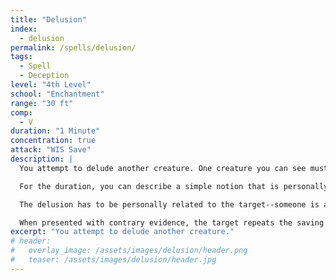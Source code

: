 ```yaml
---
title: "Delusion"
index:
  - delusion
permalink: /spells/delusion/
tags:
  - Spell
  - Deception
level: "4th Level"
school: "Enchantment"
range: "30 ft"
comp:
  - V
duration: "1 Minute"
concentration: true
attack: "WIS Save"
description: |
  You attempt to delude another creature. One creature you can see must make a Wisdom saving throw. If you are fighting the creature, it has advantage on the saving throw. On a failed save, the target will entertain the possibility of one notion you suggest. If it takes damage or is targeted by another spell, this spell ends and the target dismisses what you say.

  For the duration, you can describe a simple notion that is personally related to the target. It has to be realistically plausible. You must speak to the target and it must be able to understand your language for the notion to take root. Its mind fills in any gaps in the details of your description. If the spell ends before you have finished describing this notion, the target is not deluded. Otherwise, the delusion takes hold when the spell ends.

  The delusion has to be personally related to the target--someone is attempting to poison it, a friend is secretly planning to sabotage it, its partner is being unfaithful, etc. The delusion doesn't necessarily affect how the target behaves, but it's fiercely convinced of that it's true.

  When presented with contrary evidence, the target repeats the saving throw. On success, the delusion ends. A remove curse or greater restoration spell cast on the target also ends the delusion. Although, the target may not necessarily remember the source of it.
excerpt: "You attempt to delude another creature."
# header:
#   overlay_image: /assets/images/delusion/header.png
#   teaser: /assets/images/delusion/header.jpg
---
```


